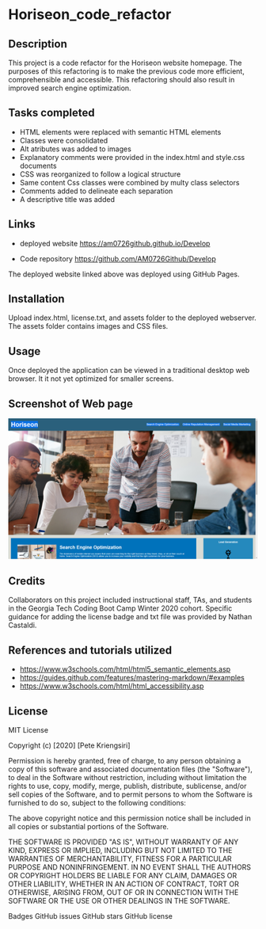 # Horiseon_code_refactor

## Description

This project is a code refactor for the Horiseon website homepage. The purposes of this refactoring is to make the previous code more efficient, comprehensible and accessible. This refactoring should also result in improved search engine optimization.

## Tasks completed

* HTML elements were replaced with semantic HTML elements
* Classes were consolidated
* Alt atributes was added to images
* Explanatory comments were provided in the index.html and style.css documents
* CSS was reorganized to follow a logical structure
* Same content Css classes were combined by multy class selectors
* Comments added to delineate each separation
* A descriptive title was added

## Links

* deployed website https://am0726github.github.io/Develop

* Code repository https://github.com/AM0726Github/Develop

The deployed website linked above was deployed using GitHub Pages.

## Installation

Upload index.html, license.txt, and assets folder to the deployed webserver.
The assets folder contains images and CSS files.

## Usage
Once deployed the application can be viewed in a traditional desktop web browser. It it not yet optimized for smaller screens.

## Screenshot of Web page

![Web page](./assets/images/screenshot.png)

## Credits
Collaborators on this project included instructional staff, TAs, and students in the Georgia Tech Coding Boot Camp Winter 2020 cohort. Specific guidance for adding the license badge and txt file was provided by Nathan Castaldi.

## References and tutorials utilized

* https://www.w3schools.com/html/html5_semantic_elements.asp
* https://guides.github.com/features/mastering-markdown/#examples
* https://www.w3schools.com/html/html_accessibility.asp

## License

MIT License

Copyright (c) [2020] [Pete Kriengsiri]

Permission is hereby granted, free of charge, to any person obtaining a copy of this software and associated documentation files (the "Software"), to deal in the Software without restriction, including without limitation the rights to use, copy, modify, merge, publish, distribute, sublicense, and/or sell copies of the Software, and to permit persons to whom the Software is furnished to do so, subject to the following conditions:

The above copyright notice and this permission notice shall be included in all copies or substantial portions of the Software.

THE SOFTWARE IS PROVIDED "AS IS", WITHOUT WARRANTY OF ANY KIND, EXPRESS OR IMPLIED, INCLUDING BUT NOT LIMITED TO THE WARRANTIES OF MERCHANTABILITY, FITNESS FOR A PARTICULAR PURPOSE AND NONINFRINGEMENT. IN NO EVENT SHALL THE AUTHORS OR COPYRIGHT HOLDERS BE LIABLE FOR ANY CLAIM, DAMAGES OR OTHER LIABILITY, WHETHER IN AN ACTION OF CONTRACT, TORT OR OTHERWISE, ARISING FROM, OUT OF OR IN CONNECTION WITH THE SOFTWARE OR THE USE OR OTHER DEALINGS IN THE SOFTWARE.

Badges
GitHub issues GitHub stars GitHub license

